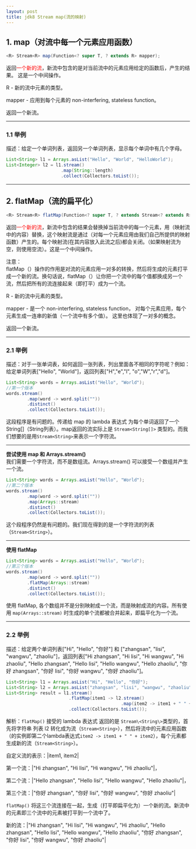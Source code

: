 ```yaml
---
layout: post
title: jdk8 Stream map(流的映射)
---
```


## 1. map（对流中每一个元素应用函数）

```java
<R> Stream<R> map(Function<? super T, ? extends R> mapper);
```

返回<font color="#FF0000">一个新的流</font>，新流中包含的是对当前流中的元素应用给定的函数后，产生的结果。
这是一个中间操作。

R - 新的流中元素的类型。  

mapper - 应用到每个元素的 non-interfering, stateless function。  

返回一个新流。  

----------------------------------------

### 1.1 举例

描述：给定一个单词列表，返回另一个单词列表，显示每个单词中有几个字母。

```java
List<String> l1 = Arrays.asList("Hello", "World", "HelloWorld");
List<Integer> l2 = l1.stream()
                     .map(String::length)
                     .collect(Collectors.toList());
```

----------------------------------------

## 2. flatMap（流的扁平化）

```java
<R> Stream<R> flatMap(Function<? super T, ? extends Stream<? extends R>> mapper);
```

返回<font color="#FF0000">一个新的流</font>，新流中包含的结果会替换掉当前流中的每一个元素，用（映射流中的内容）替换，这个映射流是通过（对每一个元素应用由我们自己所提供的映射函数）产生的。每个映射流(在其内容放入此流之后)都会关闭。（如果映射流为空，则使用空流）。这是一个中间操作。

注意：  
flatMap（）操作的作用是对流的元素应用一对多的转换，然后将生成的元素打平成一个新的流。换句话说，flatMap（）让你把一个流中的每个值都换成另一个流，然后把所有的流连接起来（即打平）成为一个流。

R - 新的流中元素的类型。  

mapper - 是一个 non-interfering, stateless function， 对每个元素应用，每个元素生成一连串的新值（一个流中有多个值）。  这里也体现了一对多的概念。

返回一个新流。  

----------------------------------------

### 2.1 举例

描述：对于一张单词表，如何返回一张列表，列出里面各不相同的字符呢？例如：给定单词列表["Hello", "World"]，返回列表["H","e","l", "o","W","r","d"]。

```java
List<String> words = Arrays.asList("Hello", "World");
//第一个版本
words.stream()
        .map(word -> word.split(""))
        .distinct()
        .collect(Collectors.toList());
```

这段程序是有问题的。传递给 map 的 lambda 表达式 为每个单词返回了一个 String[]（String列表）。map返回的流实际上是 `Stream<String[]>` 类型的。而我们想要的是用`Stream<String>`来表示一个字符流。

----------------------------------------

**尝试使用 map 和 Arrays.stream()**  
我们需要一个字符流，而不是数组流。Arrays.stream() 可以接受一个数组并产生一个流。

```java
List<String> words = Arrays.asList("Hello", "World");
//第二个版本
words.stream()
        .map(word -> word.split(""))
        .map(Arrays::stream)
        .distinct()
        .collect(Collectors.toList());
```

这个段程序仍然是有问题的。我们现在得到的是一个字符流的列表（`Stream<String>`）。

----------------------------------------

**使用 flatMap**  

```java
List<String> words = Arrays.asList("Hello", "World");
//第三个版本
words.stream()
        .map(word -> word.split(""))
        .flatMap(Arrays::stream)
        .distinct()
        .collect(Collectors.toList());
```

使用 flatMap, 各个数组并不是分别映射成一个流，而是映射成流的内容。所有使用 `map(Arrays::stream)` 时生成的单个流都被合并起来，即扁平化为一个流。

----------------------------------------

### 2.2 举例

描述：给定两个单词列表["Hi", "Hello", "你好"] 和 ["zhangsan", "lisi", "wangwu", "zhaoliu"]，返回列表["Hi zhangsan", "Hi lisi", "Hi wangwu", "Hi zhaoliu", "Hello zhangsan", "Hello lisi", "Hello wangwu", "Hello zhaoliu", "你好 zhangsan", "你好 lisi", "你好 wangwu", "你好 zhaoliu"]。

```java
List<String> l1 = Arrays.asList("Hi", "Hello", "你好");
List<String> l2 = Arrays.asList("zhangsan", "lisi", "wangwu", "zhaoliu");
List<String> result = l1.stream()
                        .flatMap(item1 -> l2.stream()
                                            .map(item2 -> item1 + " " + item2))
                        .collect(Collectors.toList());
```

解析：`flatMap()` 接受的 lambda 表达式 返回的是 `Stream\<String\>`类型的，首先将字符串 列表 l2 转化成为流（`Stream<String>`），然后将流中的元素应用函数（的实例即第二个lambda表达式`item2 -> item1 + " " + item2`），每个元素都生成新的流（`Stream<String>`）。  

自定义流的表示：\|item1, item2\|  

第一个流：\|"Hi zhangsan", "Hi lisi", "Hi wangwu", "Hi zhaoliu"\|，  

第二个流：\|"Hello zhangsan", "Hello lisi", "Hello wangwu", "Hello zhaoliu"\|，  

第三个流：\|"你好 zhangsan", "你好 lisi", "你好 wangwu", "你好 zhaoliu"\|  

`flatMap()` 将这三个流连接在一起，生成（打平即扁平化为）一个新的流。新流中的元素即三个流中的元素被打平到一个流中了。

新的流：\|"Hi zhangsan", "Hi lisi", "Hi wangwu", "Hi zhaoliu", "Hello zhangsan", "Hello lisi", "Hello wangwu", "Hello zhaoliu", "你好 zhangsan", "你好 lisi", "你好 wangwu", "你好 zhaoliu"\|